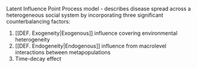 Latent Influence Point Process model - describes disease spread across a heterogeneous social system by incorporating three significant counterbalancing factors:
1. [[DEF. Exogeneity|Exogenous]] influence covering environmental heterogeneity
2. [[DEF. Endogeneity|Endogenous]] influence from macrolevel interactions between metapopulations
3. Time-decay effect